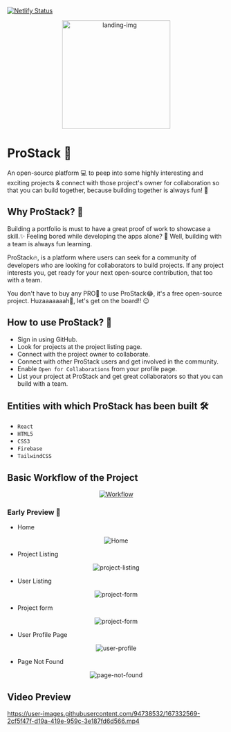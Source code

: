 [![Netlify Status](https://api.netlify.com/api/v1/badges/b1a5468e-723b-4926-8bb5-0e4a702c163e/deploy-status)](https://app.netlify.com/sites/streflix/deploys)

<p align="center">
  <img src="https://i.ibb.co/JQy9b2B/prostack-landing-img.png" title="landing-img" height=250 width=250/>
</p>


# ProStack :bookmark_tabs:

An open-source platform :computer: to peep into some highly interesting and exciting projects & connect with those project's owner for collaboration so that you can build together, because building together is always fun! 🥳 

## Why ProStack? 🤔

Building a portfolio is must to have a great proof of work to showcase a skill.✨ Feeling bored while developing the apps alone? 🥱 Well, building with a team is always fun learning.

ProStack🔥, is a platform where users can seek for a community of developers who are looking for collaborators to build projects. If any project interests you, get ready for your next open-source contribution, that too with a team.

You don't have to buy any PRO:star2: to use ProStack:joy:, it's a free open-source project. Huzaaaaaaah🥳, let's get on the board!! :wink:

## How to use ProStack? 🤔

- Sign in using GitHub.
- Look for projects at the project listing page.
- Connect with the project owner to collaborate.
- Connect with other ProStack users and get involved in the community.
- Enable `Open for Collaborations` from your profile page.
- List your project at ProStack and get great collaborators so that you can build with a team.


## Entities with which ProStack has been built 🛠️
- `React`
- `HTML5` 
- `CSS3`
- `Firebase`
- `TailwindCSS`

## Basic Workflow of the Project
<a href="https://excalidraw.com/#json=IKE-IYPipJUJKJPWTxct_,Lr4p2t93_uDXYzSDA083lw">
  <p align="center">
  <img src="https://i.ibb.co/jZ0CXZr/screely-1652064170883.png" title="Workflow"/>
  </p>
</a>


### Early Preview :star2:

- Home 
<p align="center">
  <img src="https://i.ibb.co/jVhr0wM/screely-home.png" title="Home"/>
</p>

- Project Listing 
<p align="center">
  <img src="https://i.ibb.co/4fY8s7f/screely-project-list.png" title="project-listing"/>
</p>

- User Listing
<p align="center">
  <img src="https://i.ibb.co/Gs3QMzp/screely-user-list.png" title="project-form"/>
</p>

- Project form
<p align="center">
  <img src="https://i.ibb.co/F33c7m7/screely-project-form.png" title="project-form"/>
</p>

- User Profile Page
<p align="center">
  <img src="https://i.ibb.co/xMX2x88/screely-1652063969541.png" title="user-profile"/>
</p>

- Page Not Found
<p align="center">
  <img src="https://i.ibb.co/bBL0tgz/screely-1652063800026.png" title="page-not-found"/>
</p>

## Video Preview

https://user-images.githubusercontent.com/94738532/167332569-2cf5f47f-d19a-419e-959c-3e187fd6d566.mp4
